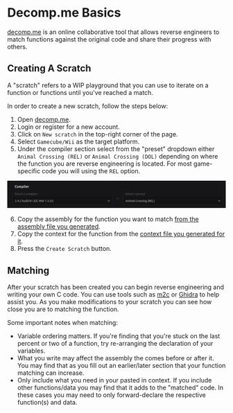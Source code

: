 # Decomp.me Basics
[decomp.me](https://decomp.me/) is an online collaborative tool that allows reverse engineers to match functions against the original code and share their progress with others.

## Creating A Scratch
A "scratch" refers to a WIP playground that you can use to iterate on a function or functions until you've reached a match.

In order to create a new scratch, follow the steps below:
1. Open [decomp.me](https://decomp.me/).
2. Login or register for a new account.
3. Click on `New scratch` in the top-right corner of the page.
4. Select `Gamecube/Wii` as the target platform.
5. Under the compiler section select from the "preset" dropdown either `Animal Crossing (REL)` or `Animal Crossing (DOL)` depending on where the function you are reverse engineering is located. For most game-specific code you will using the `REL` option.

![decomp.me compiler settings](./doc_assets/decomp_me_compiler_settings.png)

6. Copy the assembly for the function you want to match [from the assembly file you generated](decomp_basics.md).
7. Copy the context for the function from the [context file you generated for it](./generating_decomp_context.md).
8. Press the `Create Scratch` button.

## Matching
After your scratch has been created you can begin reverse engineering and writing your own C code. You can use tools such as [m2c](./m2c_basics.md) or [Ghidra](ghidra_basics.md) to help assist you. As you make modifications to your scratch you can see how close you are to matching the function.

Some important notes when matching:
* Variable ordering matters. If you're finding that you're stuck on the last percent or two of a function, try re-arranging the declaration of your variables.
* What you write may affect the assembly the comes before or after it. You may find that as you fill out an earlier/later section that your function matching can increase.
* Only include what you need in your pasted in context. If you include other functions/data you may find that it adds to the "matched" code. In these cases you may need to only forward-declare the respective function(s) and data.